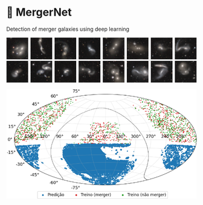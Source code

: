 # 🌌 MergerNet

Detection of merger galaxies using deep learning

![Mergers](https://raw.githubusercontent.com/nmcardoso/mergernet/main/data/blind_stamps_horizontal.png)

![Mergers](https://raw.githubusercontent.com/nmcardoso/mergernet/main/data/all_sky.png)
